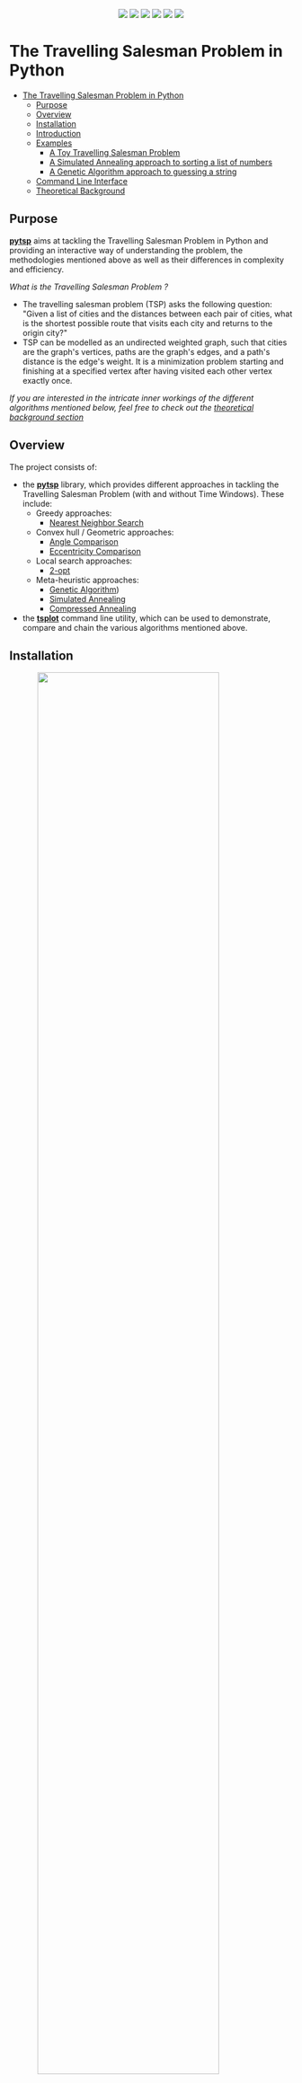 <p align="center">
  <img src="https://img.shields.io/badge/license-MIT-yellow"/>
  <img src="https://img.shields.io/badge/version-1.2-blue"/>
  <img src="https://img.shields.io/badge/python-3.8-blue"/>
  <img src="https://img.shields.io/badge/build-passing-green"/>
  <img src="https://img.shields.io/badge/maintained-yes-green"/>
  <img src="https://img.shields.io/badge/status-development-yellow"/>
</p>

# The Travelling Salesman Problem in Python

- [The Travelling Salesman Problem in Python](#the-travelling-salesman-problem-in-python)
  - [Purpose](#purpose)
  - [Overview](#overview)
  - [Installation](#installation)
  - [Introduction](#introduction)
  - [Examples](#examples)
    - [A Toy Travelling Salesman Problem](#a-toy-travelling-salesman-problem)
    - [A Simulated Annealing approach to sorting a list of numbers](#a-simulated-annealing-approach-to-sorting-a-list-of-numbers)
    - [A Genetic Algorithm approach to guessing a string](#a-genetic-algorithm-approach-to-guessing-a-string)
  - [Command Line Interface](#command-line-interface)
  - [Theoretical Background](#theoretical-background)

## Purpose

**[pytsp](./pytsp/)** aims at tackling the Travelling Salesman Problem in Python and providing an interactive way of understanding the problem, the methodologies mentioned above as well as their differences in complexity and efficiency.

_What is the Travelling Salesman Problem ?_

- The travelling salesman problem (TSP) asks the following question: "Given a list of cities and the distances between each pair of cities, what is the shortest possible route that visits each city and returns to the origin city?"
- TSP can be modelled as an undirected weighted graph, such that cities are the graph's vertices, paths are the graph's edges, and a path's distance is the edge's weight. It is a minimization problem starting and finishing at a specified vertex after having visited each other vertex exactly once.

_If you are interested in the intricate inner workings of the different algorithms mentioned below, feel free to check out the [theoretical background section](#theoretical-background)_

## Overview

The project consists of:

- the **[pytsp](./pytsp/)** library, which provides different approaches in tackling the Travelling Salesman Problem (with and without Time Windows). These include:
  - Greedy approaches:
    - [Nearest Neighbor Search](./pytsp/core/tsp.py)
  - Convex hull / Geometric approaches:
    - [Angle Comparison](./pytsp/core/tsp.py)
    - [Eccentricity Comparison](./pytsp/core/tsp.py)
  - Local search approaches:
    - [2-opt](./pytsp/core/tsp.py)
  - Meta-heuristic approaches:
    - [Genetic Algorithm](./pytsp/core/genetic.py))
    - [Simulated Annealing](./pytsp/core/annealing.py)
    - [Compressed Annealing](./pytsp/core/annealing.py)
- the **[tsplot](pytsp/tsplot.py)** command line utility, which can be used to demonstrate, compare and chain the various algorithms mentioned above.

## Installation

<img src="./img/install.png" style="display: block; margin-left: auto; margin-right: auto; width: 80%;"/>

## Introduction

_What are **Traits** ?_

**[Traits](./pytsp/core/misc/trait.py)**, which are implemented as a **[python metaclass](https://realpython.com/python-metaclasses/)**, are at the core of **pytsp** and provide a flexible and frictionless way of modifying the inner workings of the underlying algorithms.

_Without knowing what **Traits** are supposed to do, could you guess what the following python code will produce as output ?_

```python
from pytsp import Trait


class SuperSmartAI(Trait):
    TRAITS = ['greet', ]

    class Greet:
        def greetings(self, name):
            return f'Greetings {self.title}.{name}'

        def hello(self, name):
            return f'Hello {self.title}.{name}'

    def __init__(self, title, *args, **kwargs):
        super().__init__(*args, **kwargs)

        self.title = title


if __name__ == '__main__':
    ai = SuperSmartAI('Mr')

    ai.greet = SuperSmartAI.Greet.hello

    print(ai.greet('Sioros'))

    ai.title = 'Sir'
    ai.greet = 'greetings'

    print(ai.greet('Vasileios'))
```

If you answered

```bash
Hello Mr.Sioros
Greetings Sir.Vasileios
```

you have earned yourself a cookie !

## Examples

Let's now look at some examples of using **pytsp**. The examples are presented in least to most confusing order.

_The following examples are simplified versions of a subset of the examples provided in the **[examples](./pytsp/examples/)** directory_

### A Toy Travelling Salesman Problem

```python
from random import uniform

from pytsp import TravellingSalesman

if __name__ == '__main__':
    X_AXIS, Y_AXIS = (-50, +50), (-50, +50)

    cities = [
        (uniform(X_AXIS[0], X_AXIS[1]), uniform(Y_AXIS[0], Y_AXIS[1]))
        for i in range(10)
    ]

    depot, cities = cities[0], cities[1:]

    tsp = TravellingSalesman(metric='euclidean')

    route, cost = tsp.nearest_neighbor(depot, cities)
```

### A Simulated Annealing approach to sorting a list of numbers

```python
from random import choice, random, randrange, shuffle

from pytsp import SimulatedAnnealing


class Sort(SimulatedAnnealing):
    class Mutate:
        def shift_1(self, elements):
            neighbor = elements[:]

            i = randrange(0, len(elements))
            j = randrange(0, len(elements))

            neighbor.insert(j, neighbor.pop(i))

            return neighbor

    class Cost:
        def least_squares(self, individual):
            squared_sum = 0
            for i in range(0, len(individual) - 1):
                for j in range(i + 1, len(individual)):
                    squared_sum += individual[i] > individual[j]

            return squared_sum


if __name__ == '__main__':
    sorter = Sort(mutate='shift_1', cost='least_squares')

    individual = list(range(10))

    shuffle(individual)

    best, cost = sorter.fit(individual)
```

### A Genetic Algorithm approach to guessing a string

```python
from random import choice, random, randrange
from string import printable

from pytsp import GeneticAlgorithm


class GuessString(GeneticAlgorithm):
    class Mutate:
        def randomize(self, individual):
            return ''.join([
                choice(printable)
                if random() < self.per_character_mutation_probability
                else individual[i]
                for i in range(len(individual))
            ])

    class Crossover:
        def cut_and_stitch(self, individual_a, individual_b):
            left = individual_a[:len(individual_a) // 2]
            right = individual_b[len(individual_b) // 2:]

            return left + right

    class Select:
        def random_top_half(self, population):
            return population[randrange(0, len(population) // 2)]

    class Fitness:
        def least_squares(self, individual):
            squared_sum = 0
            for i in range(len(self.target)):
                squared_sum += (ord(individual[i]) - ord(self.target[i])) ** 2

            return 1 / (squared_sum + 1)

    def __init__(self, target, *args, per_character_mutation_probability=0.1, **kwargs):
        super().__init__(*args, **kwargs)

        self.target = target
        self.per_character_mutation_probability = per_character_mutation_probability


if __name__ == '__main__':
    target = 'Hello World!'

    string_guesser = GuessString(
        target,
        mutate='randomize',
        crossover='cut_and_stitch',
        select='random_top_half',
        fitness='least_squares',
        max_iterations=10000
    )

    individual = ''.join([choice(printable)for _ in range(len(target))])

    fittest = string_guesser.fit(individual)
```

## Command Line Interface

**tsplot** offers a way of demonstrating, comparing and chaining different algorithms.

<img src="./img/usage.png" style="display: block; margin-left: auto; margin-right: auto; width: 80%;"/>


## Theoretical Background
